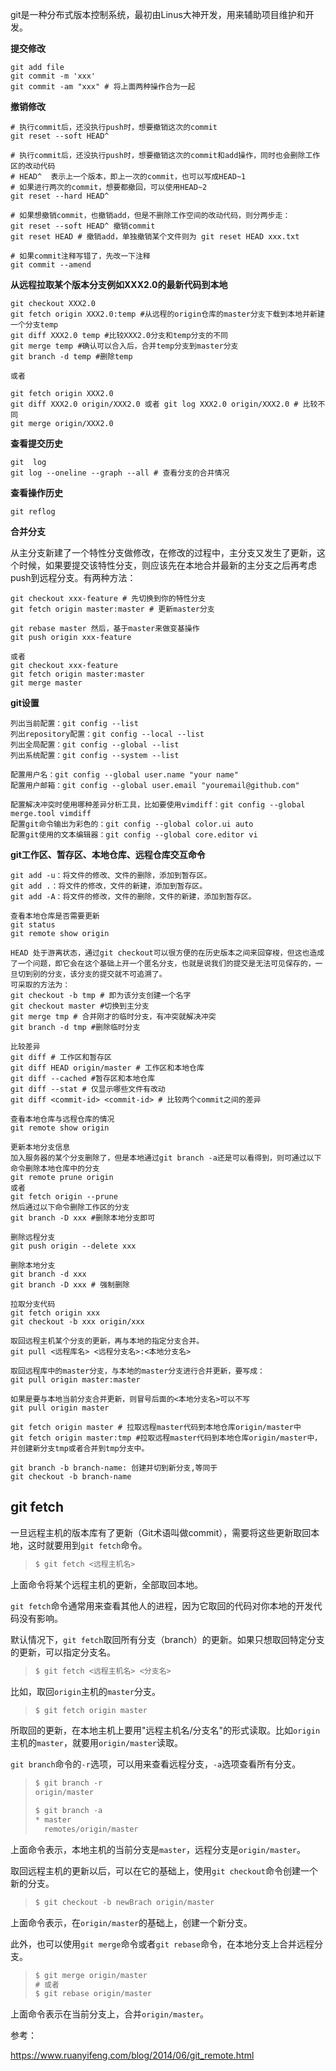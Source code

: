 git是一种分布式版本控制系统，最初由Linus大神开发，用来辅助项目维护和开发。

**提交修改**

```
git add file
git commit -m 'xxx'
git commit -am "xxx" # 将上面两种操作合为一起
```
**撤销修改**
```
# 执行commit后，还没执行push时，想要撤销这次的commit
git reset --soft HEAD^ 

# 执行commit后，还没执行push时，想要撤销这次的commit和add操作，同时也会删除工作区的改动代码
# HEAD^  表示上一个版本，即上一次的commit，也可以写成HEAD~1
# 如果进行两次的commit，想要都撤回，可以使用HEAD~2
git reset --hard HEAD^

# 如果想撤销commit，也撤销add，但是不删除工作空间的改动代码，则分两步走：
git reset --soft HEAD^ 撤销commit
git reset HEAD # 撤销add，单独撤销某个文件则为 git reset HEAD xxx.txt

# 如果commit注释写错了，先改一下注释
git commit --amend
```


**从远程拉取某个版本分支例如XXX2.0的最新代码到本地**
```
git checkout XXX2.0
git fetch origin XXX2.0:temp #从远程的origin仓库的master分支下载到本地并新建一个分支temp
git diff XXX2.0 temp #比较XXX2.0分支和temp分支的不同
git merge temp #确认可以合入后，合并temp分支到master分支
git branch -d temp #删除temp

或者

git fetch origin XXX2.0
git diff XXX2.0 origin/XXX2.0 或者 git log XXX2.0 origin/XXX2.0 # 比较不同
git merge origin/XXX2.0
```
**查看提交历史**

```
git  log
git log --oneline --graph --all # 查看分支的合并情况
```

**查看操作历史**

```
git reflog
```

**合并分支**

从主分支新建了一个特性分支做修改，在修改的过程中，主分支又发生了更新，这个时候，如果要提交该特性分支，则应该先在本地合并最新的主分支之后再考虑push到远程分支。有两种方法：

```
git checkout xxx-feature # 先切换到你的特性分支
git fetch origin master:master # 更新master分支

git rebase master 然后，基于master来做变基操作
git push origin xxx-feature

或者
git checkout xxx-feature
git fetch origin master:master
git merge master
```

**git设置**

```
列出当前配置：git config --list
列出repository配置：git config --local --list
列出全局配置：git config --global --list
列出系统配置：git config --system --list

配置用户名：git config --global user.name "your name"
配置用户邮箱：git config --global user.email "youremail@github.com"

配置解决冲突时使用哪种差异分析工具，比如要使用vimdiff：git config --global merge.tool vimdiff
配置git命令输出为彩色的：git config --global color.ui auto
配置git使用的文本编辑器：git config --global core.editor vi
```

**git工作区、暂存区、本地仓库、远程仓库交互命令**

```
git add -u：将文件的修改、文件的删除，添加到暂存区。
git add .：将文件的修改，文件的新建，添加到暂存区。
git add -A：将文件的修改，文件的删除，文件的新建，添加到暂存区。

查看本地仓库是否需要更新
git status
git remote show origin

HEAD 处于游离状态，通过git checkout可以很方便的在历史版本之间来回穿梭，但这也造成了一个问题，即它会在这个基础上开一个匿名分支，也就是说我们的提交是无法可见保存的，一旦切到别的分支，该分支的提交就不可追溯了。
可采取的方法为：
git checkout -b tmp # 即为该分支创建一个名字
git checkout master #切换到主分支
git merge tmp # 合并刚才的临时分支，有冲突就解决冲突
git branch -d tmp #删除临时分支

比较差异
git diff # 工作区和暂存区
git diff HEAD origin/master # 工作区和本地仓库
git diff --cached #暂存区和本地仓库
git diff --stat # 仅显示哪些文件有改动
git diff <commit-id> <commit-id> # 比较两个commit之间的差异

查看本地仓库与远程仓库的情况
git remote show origin 

更新本地分支信息
加入服务器的某个分支删除了，但是本地通过git branch -a还是可以看得到，则可通过以下命令删除本地仓库中的分支
git remote prune origin
或者
git fetch origin --prune
然后通过以下命令删除工作区的分支
git branch -D xxx #删除本地分支即可

删除远程分支
git push origin --delete xxx

删除本地分支
git branch -d xxx
git branch -D xxx # 强制删除

拉取分支代码
git fetch origin xxx
git checkout -b xxx origin/xxx

取回远程主机某个分支的更新，再与本地的指定分支合并。
git pull <远程库名> <远程分支名>:<本地分支名>
 
取回远程库中的master分支，与本地的master分支进行合并更新，要写成：
git pull origin master:master
 
如果是要与本地当前分支合并更新，则冒号后面的<本地分支名>可以不写
git pull origin master

git fetch origin master # 拉取远程master代码到本地仓库origin/master中
git fetch origin master:tmp #拉取远程master代码到本地仓库origin/master中，并创建新分支tmp或者合并到tmp分支中。

git branch -b branch-name: 创建并切到新分支,等同于
git checkout -b branch-name
```

## git fetch

一旦远程主机的版本库有了更新（Git术语叫做commit），需要将这些更新取回本地，这时就要用到`git fetch`命令。

> ```javascript
> $ git fetch <远程主机名>
> ```

上面命令将某个远程主机的更新，全部取回本地。

`git fetch`命令通常用来查看其他人的进程，因为它取回的代码对你本地的开发代码没有影响。

默认情况下，`git fetch`取回所有分支（branch）的更新。如果只想取回特定分支的更新，可以指定分支名。

> ```javascript
> $ git fetch <远程主机名> <分支名>
> ```

比如，取回`origin`主机的`master`分支。

> ```javascript
> $ git fetch origin master
> ```

所取回的更新，在本地主机上要用"远程主机名/分支名"的形式读取。比如`origin`主机的`master`，就要用`origin/master`读取。

`git branch`命令的`-r`选项，可以用来查看远程分支，`-a`选项查看所有分支。

> ```javascript
> $ git branch -r
> origin/master
> 
> $ git branch -a
> * master
>   remotes/origin/master
> ```

上面命令表示，本地主机的当前分支是`master`，远程分支是`origin/master`。

取回远程主机的更新以后，可以在它的基础上，使用`git checkout`命令创建一个新的分支。

> ```javascript
> $ git checkout -b newBrach origin/master
> ```

上面命令表示，在`origin/master`的基础上，创建一个新分支。

此外，也可以使用`git merge`命令或者`git rebase`命令，在本地分支上合并远程分支。

> ```javascript
> $ git merge origin/master
> # 或者
> $ git rebase origin/master
> ```

上面命令表示在当前分支上，合并`origin/master`。

参考：

https://www.ruanyifeng.com/blog/2014/06/git_remote.html